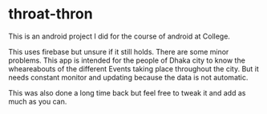 # throat-thron

This is an android project I did for the course of android at College.

This uses firebase but unsure if it still holds. There are some minor problems.
This app is intended for the people of Dhaka city to know the wheareabouts of the different Events taking place throughout the city.
But it needs constant monitor and updating because the data is not automatic.

This was also done a long time back but feel free to tweak it and add as much as you can.
